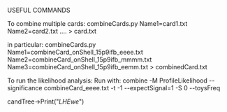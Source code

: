 USEFUL COMMANDS

To combine multiple cards: 
combineCards.py Name1=card1.txt Name2=card2.txt .... > card.txt 

in particular:
combineCards.py Name1=combineCard_onShell_15p9ifb_eeee.txt Name2=combineCard_onShell_15p9ifb_mmmm.txt 
Name3=combineCard_onShell_15p9ifb_eemm.txt > combinedCard.txt

To run the likelihood analysis:
Run with: combine -M ProfileLikelihood --significance combineCard_eeee.txt -t -1 --expectSignal=1 -S 0 --toysFreq

candTree->Print("*LHEwe*")
